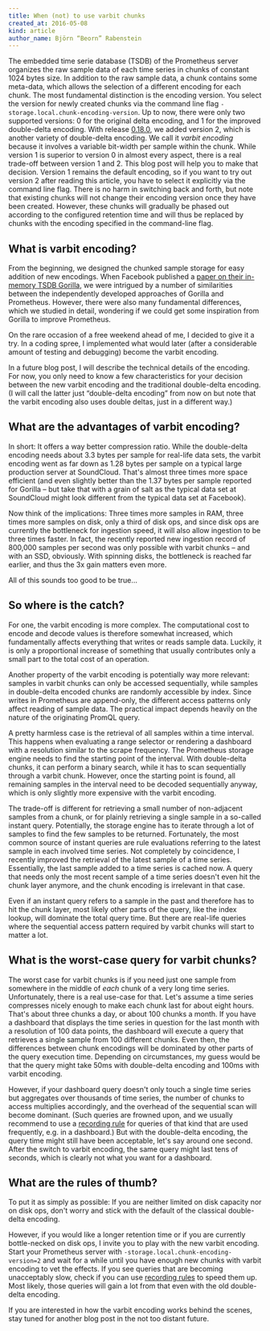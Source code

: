 ```yaml
---
title: When (not) to use varbit chunks
created_at: 2016-05-08
kind: article
author_name: Björn “Beorn” Rabenstein
---
```


The embedded time serie database (TSDB) of the Prometheus server organizes the
raw sample data of each time series in chunks of constant 1024 bytes size. In
addition to the raw sample data, a chunk contains some meta-data, which allows
the selection of a different encoding for each chunk. The most fundamental
distinction is the encoding version. You select the version for newly created
chunks via the command line flag `-storage.local.chunk-encoding-version`. Up to
now, there were only two supported versions: 0 for the original delta encoding,
and 1 for the improved double-delta encoding. With release
[0.18.0](https://github.com/prometheus/prometheus/releases/tag/0.18.0), we
added version 2, which is another variety of double-delta encoding. We call it
_varbit encoding_ because it involves a variable bit-width per sample within
the chunk. While version 1 is superior to version 0 in almost every aspect,
there is a real trade-off between version 1 and 2. This blog post will help you
to make that decision. Version 1 remains the default encoding, so if you want
to try out version 2 after reading this article, you have to select it
explicitly via the command line flag. There is no harm in switching back and
forth, but note that existing chunks will not change their encoding version
once they have been created. However, these chunks will gradually be phased out
according to the configured retention time and will thus be replaced by chunks
with the encoding specified in the command-line flag.

<!-- more -->

## What is varbit encoding?

From the beginning, we designed the chunked sample storage for easy addition of
new encodings. When Facebook published a
[paper on their in-memory TSDB Gorilla](http://www.vldb.org/pvldb/vol8/p1816-teller.pdf),
we were intrigued by a number of similarities between the independently
developed approaches of Gorilla and Prometheus. However, there were also many
fundamental differences, which we studied in detail, wondering if we could get
some inspiration from Gorilla to improve Prometheus.

On the rare occasion of a free weekend ahead of me, I decided to give it a
try. In a coding spree, I implemented what would later (after a considerable
amount of testing and debugging) become the varbit encoding.

In a future blog post, I will describe the technical details of the
encoding. For now, you only need to know a few characteristics for your
decision between the new varbit encoding and the traditional double-delta
encoding. (I will call the latter just “double-delta encoding” from now on but
note that the varbit encoding also uses double deltas, just in a different
way.)

## What are the advantages of varbit encoding?

In short: It offers a way better compression ratio. While the double-delta
encoding needs about 3.3 bytes per sample for real-life data sets, the varbit
encoding went as far down as 1.28 bytes per sample on a typical large
production server at SoundCloud. That's almost three times more space efficient
(and even slightly better than the 1.37 bytes per sample reported for Gorilla –
but take that with a grain of salt as the typical data set at SoundCloud might
look different from the typical data set at Facebook).

Now think of the implications: Three times more samples in RAM, three times
more samples on disk, only a third of disk ops, and since disk ops are
currently the bottleneck for ingestion speed, it will also allow ingestion to
be three times faster. In fact, the recently reported new ingestion record of
800,000 samples per second was only possible with varbit chunks – and with an
SSD, obviously. With spinning disks, the bottleneck is reached far earlier, and
thus the 3x gain matters even more.

All of this sounds too good to be true…

## So where is the catch?

For one, the varbit encoding is more complex. The computational cost to encode
and decode values is therefore somewhat increased, which fundamentally affects
everything that writes or reads sample data. Luckily, it is only a proportional
increase of something that usually contributes only a small part to the total
cost of an operation.

Another property of the varbit encoding is potentially way more relevant:
samples in varbit chunks can only be accessed sequentially, while samples in
double-delta encoded chunks are randomly accessible by index. Since writes in
Prometheus are append-only, the different access patterns only affect reading
of sample data. The practical impact depends heavily on the nature of the
originating PromQL query.

A pretty harmless case is the retrieval of all samples within a time
interval. This happens when evaluating a range selector or rendering a
dashboard with a resolution similar to the scrape frequency. The Prometheus
storage engine needs to find the starting point of the interval. With
double-delta chunks, it can perform a binary search, while it has to scan
sequentially through a varbit chunk. However, once the starting point is found,
all remaining samples in the interval need to be decoded sequentially anyway,
which is only slightly more expensive with the varbit encoding.

The trade-off is different for retrieving a small number of non-adjacent
samples from a chunk, or for plainly retrieving a single sample in a so-called
instant query. Potentially, the storage engine has to iterate through a lot of
samples to find the few samples to be returned. Fortunately, the most common
source of instant queries are rule evaluations referring to the latest sample
in each involved time series. Not completely by coincidence, I recently
improved the retrieval of the latest sample of a time series. Essentially, the
last sample added to a time series is cached now. A query that needs only the
most recent sample of a time series doesn't even hit the chunk layer anymore,
and the chunk encoding is irrelevant in that case.

Even if an instant query refers to a sample in the past and therefore has to
hit the chunk layer, most likely other parts of the query, like the index
lookup, will dominate the total query time. But there are real-life queries
where the sequential access pattern required by varbit chunks will start to
matter a lot.

## What is the worst-case query for varbit chunks?

The worst case for varbit chunks is if you need just one sample from somewhere
in the middle of _each_ chunk of a very long time series. Unfortunately, there
is a real use-case for that. Let's assume a time series compresses nicely
enough to make each chunk last for about eight hours. That's about three chunks
a day, or about 100 chunks a month. If you have a dashboard that displays the
time series in question for the last month with a resolution of 100 data
points, the dashboard will execute a query that retrieves a single sample from
100 different chunks. Even then, the differences between chunk encodings will
be dominated by other parts of the query execution time. Depending on
circumstances, my guess would be that the query might take 50ms with
double-delta encoding and 100ms with varbit encoding.

However, if your dashboard query doesn't only touch a single time series but
aggregates over thousands of time series, the number of chunks to access
multiplies accordingly, and the overhead of the sequential scan will become
dominant. (Such queries are frowned upon, and we usually recommend to use a
[recording rule](https://prometheus.io/docs/prometheus/latest/configuration/recording_rules/#recording-rules)
for queries of that kind that are used frequently, e.g. in a dashboard.)  But
with the double-delta encoding, the query time might still have been
acceptable, let's say around one second. After the switch to varbit encoding,
the same query might last tens of seconds, which is clearly not what you want
for a dashboard.

## What are the rules of thumb?

To put it as simply as possible: If you are neither limited on disk capacity
nor on disk ops, don't worry and stick with the default of the classical
double-delta encoding.

However, if you would like a longer retention time or if you are currently
bottle-necked on disk ops, I invite you to play with the new varbit
encoding. Start your Prometheus server with
`-storage.local.chunk-encoding-version=2` and wait for a while until you have
enough new chunks with varbit encoding to vet the effects. If you see queries
that are becoming unacceptably slow, check if you can use
[recording rules](https://prometheus.io/docs/prometheus/latest/configuration/recording_rules/#recording-rules)
to speed them up. Most likely, those queries will gain a lot from that even
with the old double-delta encoding.

If you are interested in how the varbit encoding works behind the scenes, stay
tuned for another blog post in the not too distant future.
